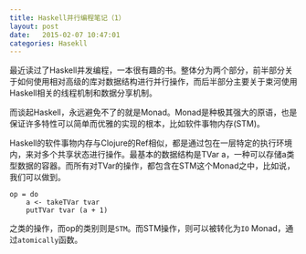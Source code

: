 ```yaml
---
title: Haskell并行编程笔记（1）
layout: post
date:   2015-02-07 10:47:01
categories: Hasekll
---
```



最近读过了Haskell并发编程，一本很有趣的书。整体分为两个部分，前半部分关于如何使用相对高级的库对数据结构进行并行操作，而后半部分主要关于束河使用Haskell相关的线程机制和数据分享机制。

而谈起Haskell，永远避免不了的就是Monad。Monad是种极其强大的原语，也是保证许多特性可以简单而优雅的实现的根本，比如软件事物内存(STM)。

Haskell的软件事物内存与Clojure的Ref相似，都是通过包在一层特定的执行环境内，来对多个共享状态进行操作。最基本的数据结构是TVar a，一种可以存储a类型数据的容器。而所有对TVar的操作，都包含在STM这个Monad之中，比如说，我们可以做到。

	op = do
		a <- takeTVar tvar
		putTVar tvar (a + 1)

之类的操作，而op的类别则是`STM`。而STM操作，则可以被转化为`IO` Monad，通过`atomically`函数。